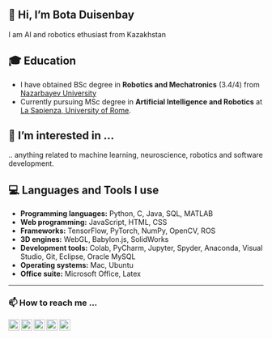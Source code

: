 ## 👋 Hi, I’m Bota Duisenbay
I am AI and robotics ethusiast from Kazakhstan

## 🎓 Education
- I have obtained BSc degree in **Robotics and Mechatronics** (3.4/4) from [Nazarbayev University](https://nu.edu.kz/)
- Currently pursuing MSc degree in **Artificial Intelligence and Robotics** at [La Sapienza, University of Rome](https://www.uniroma1.it/it/pagina-strutturale/home).


## 👀 I’m interested in ...
.. anything related to machine learning, neuroscience, robotics and software development.


## 💻 Languages and Tools I use
- **Programming languages:** Python, C, Java, SQL, MATLAB
- **Web programming:** JavaScript, HTML, CSS
- **Frameworks:** TensorFlow, PyTorch, NumPy, OpenCV, ROS
- **3D engines:** WebGL, Babylon.js, SolidWorks
- **Development tools:** Colab, PyCharm, Jupyter, Spyder, Anaconda, Visual Studio, Git, Eclipse, Oracle MySQL
- **Operating systems:** Mac, Ubuntu
- **Office suite:** Microsoft Office, Latex


---
### 📫 How to reach me ...
[<img align="left"  width="22px" src="https://cdn-icons-png.flaticon.com/512/174/174857.png" />][linkedin]
[<img align="left"  width="22px" src="https://cdn-icons-png.flaticon.com/512/281/281769.png" />][gmail]
[<img align="left"  width="22px" src="https://iconarchive.com/download/i99285/froyoshark/enkel/Telegram.ico" />][telegram]
[<img align="left"  width="22px" src="https://i.pinimg.com/originals/72/9f/77/729f7798561be2cb67f39e916a22eb6a.png" />][instagram]
[<img align="left"  width="22px" src="https://toppng.com/uploads/preview/whatsapp-icon-logo-png-11536003317vn34oswvvg.png" />][whatsapp]



[telegram]: https://t.me/botastark
[instagram]: https://www.instagram.com/botastark/
[linkedin]: https://www.linkedin.com/in/botad/
[gmail]: mailto:bota.duisenbay@gmail.com
[whatsapp]: https://wa.me/393515754636
